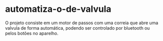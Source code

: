# automatiza-o-de-valvula
O projeto consiste em um motor de passos com uma correia que abre uma valvula de forma automática, podendo ser controlado por bluetooth ou pelos botões no aparelho.

